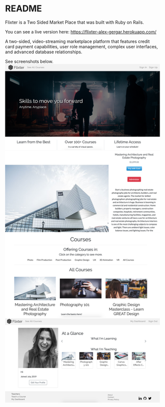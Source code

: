 # README

Flixter is a Two Sided Market Place that was built with Ruby on Rails.

You can see a live version here: https://flixter-alex-gergar.herokuapp.com/

 A two-sided, video-streaming marketplace platform that features credit card payment capabilities, user role management, complex user interfaces, and advanced database relationships.

See screenshots below.
<img src="./app/assets/images/homepage.png" alt="Homepage Screenshot">
<img src="./app/assets/images/course-head.png" alt="Course Screenshot">
<img src="./app/assets/images/course-options.png" alt="Course Options Screenshot">
<img src="./app/assets/images/dashboard.png" alt="Dashboard Screenshot">
